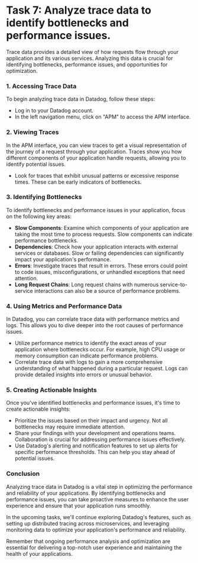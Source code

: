 # Task 7: Analyze trace data to identify bottlenecks and performance issues.

Trace data provides a detailed view of how requests flow through your application and its various services. Analyzing this data is crucial for identifying bottlenecks, performance issues, and opportunities for optimization.

### 1. Accessing Trace Data

To begin analyzing trace data in Datadog, follow these steps:

- Log in to your Datadog account.
- In the left navigation menu, click on "APM" to access the APM interface.

### 2. Viewing Traces

In the APM interface, you can view traces to get a visual representation of the journey of a request through your application. Traces show you how different components of your application handle requests, allowing you to identify potential issues.

- Look for traces that exhibit unusual patterns or excessive response times. These can be early indicators of bottlenecks.

### 3. Identifying Bottlenecks

To identify bottlenecks and performance issues in your application, focus on the following key areas:

- **Slow Components**: Examine which components of your application are taking the most time to process requests. Slow components can indicate performance bottlenecks.
- **Dependencies**: Check how your application interacts with external services or databases. Slow or failing dependencies can significantly impact your application's performance.
- **Errors**: Investigate traces that result in errors. These errors could point to code issues, misconfigurations, or unhandled exceptions that need attention.
- **Long Request Chains**: Long request chains with numerous service-to-service interactions can also be a source of performance problems.

### 4. Using Metrics and Performance Data

In Datadog, you can correlate trace data with performance metrics and logs. This allows you to dive deeper into the root causes of performance issues.

- Utilize performance metrics to identify the exact areas of your application where bottlenecks occur. For example, high CPU usage or memory consumption can indicate performance problems.
- Correlate trace data with logs to gain a more comprehensive understanding of what happened during a particular request. Logs can provide detailed insights into errors or unusual behavior.

### 5. Creating Actionable Insights

Once you've identified bottlenecks and performance issues, it's time to create actionable insights:

- Prioritize the issues based on their impact and urgency. Not all bottlenecks may require immediate attention.
- Share your findings with your development and operations teams. Collaboration is crucial for addressing performance issues effectively.
- Use Datadog's alerting and notification features to set up alerts for specific performance thresholds. This can help you stay ahead of potential issues.

### **Conclusion**

Analyzing trace data in Datadog is a vital step in optimizing the performance and reliability of your applications. By identifying bottlenecks and performance issues, you can take proactive measures to enhance the user experience and ensure that your application runs smoothly.

In the upcoming tasks, we'll continue exploring Datadog's features, such as setting up distributed tracing across microservices, and leveraging monitoring data to optimize your application's performance and reliability.

Remember that ongoing performance analysis and optimization are essential for delivering a top-notch user experience and maintaining the health of your applications.